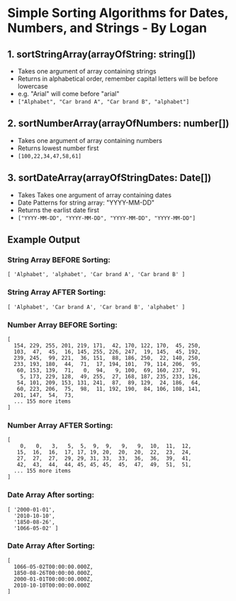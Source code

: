 # Simple Sorting Algorithms for Dates, Numbers, and Strings - By Logan

## 1. sortStringArray(arrayOfString: string[])
- Takes one argument of array containing strings
- Returns in alphabetical order, remember capital letters will be before lowercase
- e.g. "Arial" will come before "arial"
- `["Alphabet", "Car brand A", "Car brand B", "alphabet"]`

## 2. sortNumberArray(arrayOfNumbers: number[])
- Takes one argument of array containing numbers
- Returns lowest number first
- `[100,22,34,47,58,61]`

## 3. sortDateArray(arrayOfStringDates: Date[])
- Takes Takes one argument of array containing dates
- Date Patterns for string array: "YYYY-MM-DD"
- Returns the earlist date first
- `["YYYY-MM-DD", "YYYY-MM-DD", "YYYY-MM-DD", "YYYY-MM-DD"]`




## Example Output

### String Array BEFORE Sorting: 
 `[ 'Alphabet', 'alphabet', 'Car brand A', 'Car brand B' ]`

### String Array AFTER Sorting: 
`[ 'Alphabet', 'Car brand A', 'Car brand B', 'alphabet' ]`


### Number Array BEFORE Sorting:
```
[
  154, 229, 255, 201, 219, 171,  42, 170, 122, 170,  45, 250,
  103,  47,  45,  16, 145, 255, 226, 247,  19, 145,  45, 192,
  239, 245,  99, 221,  36, 151,  88, 186, 250,  22, 140, 250,
  233, 193, 180,  44,  71,  17, 194, 101,  79, 114, 206,  95,
   60, 153, 139,  71,   0,  94,   9, 100,  69, 160, 237,  91,
    5, 173, 229, 128,  49, 255,  27, 168, 187, 235, 233, 126,
   54, 101, 209, 153, 131, 241,  87,  89, 129,  24, 186,  64,
   60, 223, 206,  75,  98,  11, 192, 190,  84, 106, 108, 141,
  201, 147,  54,  73,
  ... 155 more items
]
```

### Number Array AFTER Sorting:
``` 
[
    0,   0,   3,   5,  5,  9,  9,   9,   9,  10,  11,  12,
   15,  16,  16,  17, 17, 19, 20,  20,  20,  22,  23,  24,
   27,  27,  27,  29, 29, 31, 33,  33,  36,  36,  39,  41,
   42,  43,  44,  44, 45, 45, 45,  45,  47,  49,  51,  51,
  ... 155 more items
] 
```


### Date Array After sorting:
``` 
[ '2000-01-01', 
  '2010-10-10', 
  '1850-08-26', 
  '1066-05-02' ] 
```


### Date Array After Sorting:
```
[
  1066-05-02T00:00:00.000Z,
  1850-08-26T00:00:00.000Z,
  2000-01-01T00:00:00.000Z,
  2010-10-10T00:00:00.000Z
]
```